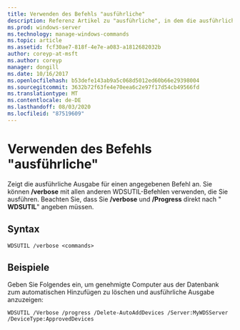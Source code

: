 ```yaml
---
title: Verwenden des Befehls "ausführliche"
description: Referenz Artikel zu "ausführliche", in dem die ausführliche Ausgabe für einen angegebenen Befehl angezeigt wird.
ms.prod: windows-server
ms.technology: manage-windows-commands
ms.topic: article
ms.assetid: fcf30ae7-818f-4e7e-a083-a1812682032b
author: coreyp-at-msft
ms.author: coreyp
manager: dongill
ms.date: 10/16/2017
ms.openlocfilehash: b53defe143ab9a5c068d5012ed60b66e29398004
ms.sourcegitcommit: 3632b72f63fe4e70eea6c2e97f17d54cb49566fd
ms.translationtype: MT
ms.contentlocale: de-DE
ms.lasthandoff: 08/03/2020
ms.locfileid: "87519609"
---
```

# <a name="using-the-verbose-command"></a>Verwenden des Befehls "ausführliche"

Zeigt die ausführliche Ausgabe für einen angegebenen Befehl an. Sie können **/verbose** mit allen anderen WDSUTIL-Befehlen verwenden, die Sie ausführen. Beachten Sie, dass Sie **/verbose** und **/Progress** direkt nach " **WDSUTIL**" angeben müssen.

## <a name="syntax"></a>Syntax

```
WDSUTIL /verbose <commands>
```

## <a name="examples"></a>Beispiele

Geben Sie Folgendes ein, um genehmigte Computer aus der Datenbank zum automatischen Hinzufügen zu löschen und ausführliche Ausgabe anzuzeigen:

```
WDSUTIL /Verbose /progress /Delete-AutoAddDevices /Server:MyWDSServer /DeviceType:ApprovedDevices
```